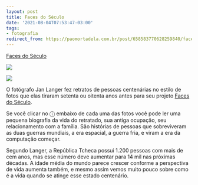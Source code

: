 ```yaml
---
layout: post
title: Faces do Século
date: '2021-08-04T07:53:47-03:00'
tags:
- fotografia
redirect_from: https://paomortadela.com.br/post/658583770628259840/faces-do-s%C3%A9culo
---
```

[Faces do Século](http://www.janlanger.net/en/Stoleti-cesi)  

![](https://64.media.tumblr.com/3fe2aa3e2a0555f31175587306b9bdf2/4a04842b16503760-71/s540x810/dc231fb7f31d182a0cb7ecdc32aa1f6ff2cc356a.jpg)

![](https://64.media.tumblr.com/37302162108130046f241e894baaed4f/4a04842b16503760-aa/s540x810/e2a1cd125f7041d55ee5a70f08d7a51c9d4f0e25.jpg)

O fotógrafo Jan Langer fez retratos de pessoas centenárias no estilo de fotos que elas tiraram setenta ou oitenta anos antes para seu projeto [Faces do Século](http://www.janlanger.net/en/Stoleti-cesi?img=1).

Se você clicar no ⓘ embaixo de cada uma das fotos você pode ler uma pequena biografia da vida do retratado, sua antiga ocupação, seu relacionamento com a família. São histórias de pessoas que sobreviveram as duas guerras mundiais, a era espacial, a guerra fria, e viram a era da computação começar.

Segundo Langer, a República Tcheca possui 1.200 pessoas com mais de cem anos, mas esse número deve aumentar para 14 mil nas próximas décadas. A idade média do mundo parece crescer conforme a perspectiva de vida aumenta também, e mesmo assim vemos muito pouco sobre como é a vida quando se atinge esse estado centenário.

